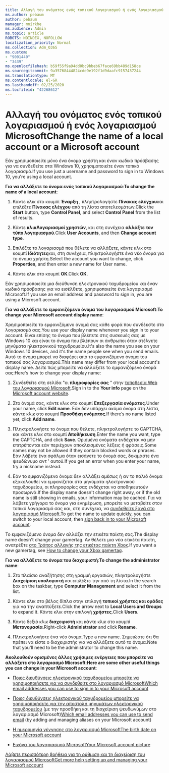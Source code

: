 ```yaml
---
title: Αλλαγή του ονόματος ενός τοπικού λογαριασμού ή ενός λογαριασμού Microsoft
ms.author: pebaum
author: pebaum
manager: mnirkhe
ms.audience: Admin
ms.topic: article
ROBOTS: NOINDEX, NOFOLLOW
localization_priority: Normal
ms.collection: Adm_O365
ms.custom:
- "9001440"
- "3439"
ms.openlocfilehash: b59f55f9a94dd0bc9bbeb67face69bb489d158ce
ms.sourcegitcommit: 9a35768444824cde9e192f1d9daafc9157437244
ms.translationtype: MT
ms.contentlocale: el-GR
ms.lasthandoff: 02/25/2020
ms.locfileid: "42268612"
---
```

# <a name="change-the-name-of-a-local-account-or-a-microsoft-account"></a><span data-ttu-id="5e245-102">Αλλαγή του ονόματος ενός τοπικού λογαριασμού ή ενός λογαριασμού Microsoft</span><span class="sxs-lookup"><span data-stu-id="5e245-102">Change the name of a local account or a Microsoft account</span></span>

<span data-ttu-id="5e245-103">Εάν χρησιμοποιείτε μόνο ένα όνομα χρήστη και έναν κωδικό πρόσβασης για να συνδεθείτε στα Windows 10, χρησιμοποιείτε έναν τοπικό λογαριασμό.</span><span class="sxs-lookup"><span data-stu-id="5e245-103">If you use just a username and password to sign in to Windows 10, you're using a local account.</span></span> 

<span data-ttu-id="5e245-104">**Για να αλλάξετε το όνομα ενός τοπικού λογαριασμού**:</span><span class="sxs-lookup"><span data-stu-id="5e245-104">**To change the name of a local account**:</span></span>

1. <span data-ttu-id="5e245-105">Κάντε κλικ στο κουμπί **Έναρξη** , πληκτρολογήστε **Πίνακας ελέγχου**και επιλέξτε **Πίνακας ελέγχου** από τη λίστα αποτελεσμάτων.</span><span class="sxs-lookup"><span data-stu-id="5e245-105">Click the **Start** button, type **Control Panel**, and select **Control Panel** from the list of results.</span></span>

2. <span data-ttu-id="5e245-106">Κάντε **κλικΛογαριασμοί χρηστών**, και στη συνέχεια **αλλάξτε τον τύπο λογαριασμού**.</span><span class="sxs-lookup"><span data-stu-id="5e245-106">Click **User Accounts**, and then **Change account type**.</span></span>

3. <span data-ttu-id="5e245-107">Επιλέξτε το λογαριασμό που θέλετε να αλλάξετε, κάντε κλικ στο κουμπί **Ιδιότητες**και, στη συνέχεια, πληκτρολογήστε ένα νέο όνομα για το όνομα χρήστη.</span><span class="sxs-lookup"><span data-stu-id="5e245-107">Select the account you want to change, click **Properties**, and then enter a new name for User name.</span></span>

4. <span data-ttu-id="5e245-108">Κάντε κλικ στο κουμπί **OK**.</span><span class="sxs-lookup"><span data-stu-id="5e245-108">Click **OK**.</span></span>

<span data-ttu-id="5e245-109">Εάν χρησιμοποιείτε μια διεύθυνση ηλεκτρονικού ταχυδρομείου και έναν κωδικό πρόσβασης για να εισέλθετε, χρησιμοποιείτε ένα λογαριασμό Microsoft.</span><span class="sxs-lookup"><span data-stu-id="5e245-109">If you use an email address and password to sign in, you are using a Microsoft account.</span></span>

<span data-ttu-id="5e245-110">**Για να αλλάξετε το εμφανιζόμενο όνομα του λογαριασμού Microsoft**:</span><span class="sxs-lookup"><span data-stu-id="5e245-110">**To change your Microsoft account display name**:</span></span>

<span data-ttu-id="5e245-111">Χρησιμοποιείτε το εμφανιζόμενο όνομά σας κάθε φορά που συνδέεστε στο λογαριασμό σας.</span><span class="sxs-lookup"><span data-stu-id="5e245-111">You use your display name whenever you sign in to your account.</span></span> <span data-ttu-id="5e245-112">Είναι επίσης το όνομα που βλέπετε στις συσκευές σας με Windows 10 και είναι το όνομα που βλέπουν οι άνθρωποι όταν στέλνετε μηνύματα ηλεκτρονικού ταχυδρομείου.</span><span class="sxs-lookup"><span data-stu-id="5e245-112">It's also the name you see on your Windows 10 devices, and it's the name people see when you send emails.</span></span> <span data-ttu-id="5e245-113">Αυτό το όνομα μπορεί να διαφέρει από το εμφανιζόμενο όνομα του τοπικού σας λογαριασμού.</span><span class="sxs-lookup"><span data-stu-id="5e245-113">This name may differ from your local account's display name.</span></span> <span data-ttu-id="5e245-114">Δείτε πώς μπορείτε να αλλάξετε το εμφανιζόμενο όνομά σας:</span><span class="sxs-lookup"><span data-stu-id="5e245-114">Here's how to change your display name:</span></span>

1. <span data-ttu-id="5e245-115">Συνδεθείτε στη σελίδα "οι **πληροφορίες σας** " στην [τοποθεσία Web του λογαριασμού Microsoft](https://account.microsoft.com/).</span><span class="sxs-lookup"><span data-stu-id="5e245-115">Sign in to the **Your info** page on the [Microsoft account website](https://account.microsoft.com/).</span></span>

2. <span data-ttu-id="5e245-116">Στο όνομά σας, κάντε κλικ στο κουμπί **Επεξεργασία ονόματος**.</span><span class="sxs-lookup"><span data-stu-id="5e245-116">Under your name, click **Edit name**.</span></span> <span data-ttu-id="5e245-117">Εάν δεν υπάρχει ακόμα όνομα στη λίστα, κάντε κλικ στο κουμπί **Προσθήκη ονόματος**.</span><span class="sxs-lookup"><span data-stu-id="5e245-117">If there’s no name listed yet, click **Add name**.</span></span> 

3. <span data-ttu-id="5e245-118">Πληκτρολογήστε το όνομα που θέλετε, πληκτρολογήστε το CAPTCHA, και κάντε κλικ στο κουμπί **Αποθήκευση**.</span><span class="sxs-lookup"><span data-stu-id="5e245-118">Enter the name you want, type the CAPTCHA, and click **Save**.</span></span> <span data-ttu-id="5e245-119">Ορισμένα ονόματα ενδέχεται να μην επιτρέπονται εάν περιέχουν αποκλεισμένες λέξεις ή φράσεις.</span><span class="sxs-lookup"><span data-stu-id="5e245-119">Some names may not be allowed if they contain blocked words or phrases.</span></span> <span data-ttu-id="5e245-120">Εάν λάβετε ένα σφάλμα όταν εισάγετε το όνομά σας, δοκιμάστε ένα ψευδώνυμο αντ ' αυτού.</span><span class="sxs-lookup"><span data-stu-id="5e245-120">If you get an error when you enter your name, try a nickname instead.</span></span>

4. <span data-ttu-id="5e245-121">Εάν το εμφανιζόμενο όνομα δεν αλλάξει αμέσως ή αν το παλιό όνομα εξακολουθεί να εμφανίζεται στα μηνύματα ηλεκτρονικού ταχυδρομείου, οι πληροφορίες σας ενδέχεται να αποθηκευτούν προσωρινά.</span><span class="sxs-lookup"><span data-stu-id="5e245-121">If the display name doesn't change right away, or if the old name is still showing in emails, your information may be cached.</span></span> <span data-ttu-id="5e245-122">Για να λάβετε γρήγορα το όνομα για ενημέρωση, μπορείτε να μεταβείτε στον τοπικό λογαριασμό σας και, στη συνέχεια, να [συνδεθείτε ξανά στο λογαριασμό Microsoft](https://account.microsoft.com/).</span><span class="sxs-lookup"><span data-stu-id="5e245-122">To get the name to update quickly, you can switch to your local account, then [sign back in to your Microsoft account](https://account.microsoft.com/).</span></span>

<span data-ttu-id="5e245-123">Το εμφανιζόμενο όνομα δεν αλλάζει την ετικέτα παίκτη σας.</span><span class="sxs-lookup"><span data-stu-id="5e245-123">The display name doesn't change your gamertag.</span></span> <span data-ttu-id="5e245-124">Αν θέλετε μια νέα ετικέτα παίκτη, ανατρέξτε [στο Τρόπος αλλαγής της ετικέτας παίκτη Xbox](https://support.xbox.com/id-ID/account-management/change-xbox-live-gamertag).</span><span class="sxs-lookup"><span data-stu-id="5e245-124">If you want a new gamertag, see [How to change your Xbox gamertag](https://support.xbox.com/id-ID/account-management/change-xbox-live-gamertag).</span></span>

<span data-ttu-id="5e245-125">**Για να αλλάξετε το όνομα του διαχειριστή**:</span><span class="sxs-lookup"><span data-stu-id="5e245-125">**To change the administrator name**:</span></span>

1. <span data-ttu-id="5e245-126">Στο πλαίσιο αναζήτησης στη γραμμή εργασιών, πληκτρολογήστε **Διαχείριση υπολογιστή** και επιλέξτε την από τη λίστα.</span><span class="sxs-lookup"><span data-stu-id="5e245-126">In the search box on the taskbar, type **Computer Management** and select it from the list.</span></span>

2. <span data-ttu-id="5e245-127">Κάντε κλικ στο βέλος δίπλα στην επιλογή **τοπικοί χρήστες και ομάδες** για να την αναπτύξετε.</span><span class="sxs-lookup"><span data-stu-id="5e245-127">Click the arrow next to **Local Users and Groups** to expand it.</span></span> <span data-ttu-id="5e245-128">Κάντε κλικ στην επιλογή **χρήστες**.</span><span class="sxs-lookup"><span data-stu-id="5e245-128">Click **Users**.</span></span>

3. <span data-ttu-id="5e245-129">Κάντε δεξιό κλικ **διαχειριστή** και κάντε κλικ στο κουμπί **Μετονομασία**.</span><span class="sxs-lookup"><span data-stu-id="5e245-129">Right-click **Administrator** and click **Rename**.</span></span>

4. <span data-ttu-id="5e245-130">Πληκτρολογήστε ένα νέο όνομα.</span><span class="sxs-lookup"><span data-stu-id="5e245-130">Type a new name.</span></span> <span data-ttu-id="5e245-131">Σημειώστε ότι θα πρέπει να είστε ο διαχειριστής για να αλλάξετε αυτό το όνομα.</span><span class="sxs-lookup"><span data-stu-id="5e245-131">Note that you'll need to be the administrator to change this name.</span></span>

<span data-ttu-id="5e245-132">**Ακολουθούν ορισμένες άλλες χρήσιμες ενέργειες που μπορείτε να αλλάξετε στο λογαριασμό Microsoft**:</span><span class="sxs-lookup"><span data-stu-id="5e245-132">**Here are some other useful things you can change in your Microsoft account**:</span></span>

- [<span data-ttu-id="5e245-133">Ποιες διευθύνσεις ηλεκτρονικού ταχυδρομείου μπορείτε να χρησιμοποιήσετε για να συνδεθείτε στο λογαριασμό Microsoft</span><span class="sxs-lookup"><span data-stu-id="5e245-133">Which email addresses you can use to sign in to your Microsoft account</span></span>](https://support.microsoft.com/help/4026162)

- <span data-ttu-id="5e245-134">[Ποιες διευθύνσεις ηλεκτρονικού ταχυδρομείου μπορείτε να χρησιμοποιήσετε για την αποστολή μηνυμάτων ηλεκτρονικού ταχυδρομείου](https://support.microsoft.com/help/12407) (με την προσθήκη και τη διαχείριση ψευδωνύμων στο λογαριασμό Microsoft)</span><span class="sxs-lookup"><span data-stu-id="5e245-134">[Which email addresses you can use to send email](https://support.microsoft.com/help/12407) (by adding and managing aliases on your Microsoft account)</span></span>

- [<span data-ttu-id="5e245-135">Η ημερομηνία γέννησης στο λογαριασμό Microsoft</span><span class="sxs-lookup"><span data-stu-id="5e245-135">The birth date on your Microsoft account</span></span>](https://support.microsoft.com/help/12411)

- [<span data-ttu-id="5e245-136">Εικόνα του λογαριασμού Microsoft</span><span class="sxs-lookup"><span data-stu-id="5e245-136">Your Microsoft account picture</span></span>](https://support.microsoft.com/help/4026790)

[<span data-ttu-id="5e245-137">Λάβετε περισσότερη βοήθεια για τη ρύθμιση και τη διαχείριση του λογαριασμού Microsoft</span><span class="sxs-lookup"><span data-stu-id="5e245-137">Get more help setting up and managing your Microsoft account</span></span>](https://support.microsoft.com/hub/4294457/microsoft-account-help#manage-account)